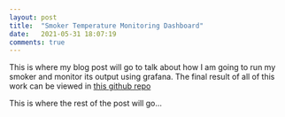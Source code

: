 ```yaml
---
layout: post
title:  "Smoker Temperature Monitoring Dashboard"
date:   2021-05-31 18:07:19
comments: true
---
```

This is where my blog post will go to talk about how I am going to run my smoker and monitor its output using grafana. The final result of all of this work can be viewed in [this github repo][tempi-github]


<!--more-->

This is where the rest of the post will go...


[tempi-github]: https://github.com/gmackie/tempi